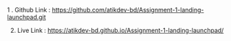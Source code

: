 1 . Github Link :  https://github.com/atikdev-bd/Assignment-1-landing-launchpad.git

2. Live Link : https://atikdev-bd.github.io/Assignment-1-landing-launchpad/
